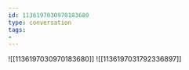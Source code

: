 ```yaml
---
id: 1136197030970183680
type: conversation
tags:
- 
---
```

![[1136197030970183680]]
![[1136197031792336897]]

